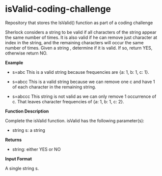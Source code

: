 # isValid-coding-challenge
Repository that stores the IsValid() function as part of a coding challenge

Sherlock considers a string to be valid if all characters of the string appear the same number of times. It is also valid if he can remove just  character at  index in the string, and the remaining characters will occur the same number of times. Given a string , determine if it is valid. If so, return YES, otherwise return NO.

**Example**

* s=abc
This is a valid string because frequencies are {a: 1, b: 1, c: 1}.


* s=abcc
This is a valid string because we can remove one c and have 1 of each character in the remaining string.

* s=abccc
This string is not valid as we can only remove 1 occurrence of c. That leaves character frequencies of {a: 1, b: 1, c: 2}.

**Function Description**

Complete the isValid function. isValid has the following parameter(s):

* string s: a string

**Returns**
* string: either YES or NO

**Input Format**

A single string s.
